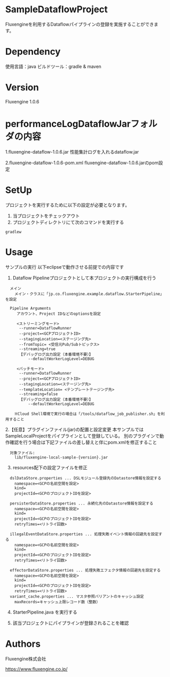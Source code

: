 # SampleDataflowProject
Fluxengineを利用するDataflowパイプラインの登録を実施することができます。

# Dependency
使用言語：java
ビルドツール：gradle & maven

# Version
Fluxengine 1.0.6

# performanceLogDataflowJarフォルダの内容

  1.fluxengine-dataflow-1.0.6.jar
  性能集計ログを入れるdataflow.jar

  2.fluxengine-dataflow-1.0.6-pom.xml
  fluxengine-dataflow-1.0.6.jarのpom設定

# SetUp
プロジェクトを実行するために以下の設定が必要となります。

1. 当プロジェクトをチェックアウト
2. プロジェクトディレクトリにて次のコマンドを実行する
```
gradlew
```

# Usage
サンプルの実行
  以下eclipseで動作させる前提での内容です

  1. Dataflow Pipelineプロジェクトとして本プロジェクトの実行構成を行う
  ```
    メイン
      メイン・クラスに「jp.co.fluxengine.example.dataflow.StarterPipeline」を設定

    Pipeline Arguments
       アカウント、Project IDなどのoptionsを設定

       <ストリーミングモード>
        --runner=DataflowRunner
        --project=<GCPプロジェクトID>
        --stagingLocation=<ステージング先>
        --fromTopic= <受信元Pub/Subトピックス>
        --streaming=true
        【デバッグログ出力設定（本番環境不要）】
            --defaultWorkerLogLevel=DEBUG

       <バッチモード>
        --runner=DataflowRunner
        --project=<GCPプロジェクトID>
        --stagingLocation=<ステージング先>
        --templateLocation= <テンプレートテージング先>
        --streaming=false
        【デバッグログ出力設定（本番環境不要）】
            --defaultWorkerLogLevel=DEBUG

      ※Cloud Shell環境で実行の場合は「/tools/dataflow_job_publisher.sh」を利用すること
  ```
  2.【任意】プラグインファイル(jar)の配置と設定変更
     本サンプルではSampleLocalProjectをパイプラインとして登録している。
     別のプラグインで動作確認を行う場合は下記ファイルの差し替えと伴にpom.xmlを修正すること
  ```
    対象ファイル:
      lib/fluxengine-local-sample-{version}.jar
  ```
  3. resources配下の設定ファイルを修正
  ```
    dslDataStore.properties ... DSLモジュール登録先のDatastore情報を設定する
      namespace=<GCPの名前空間を設定>
      kind=
      projectId=<GCPのプロジェクトIDを設定>

    persisterDataStore.properties ... 永続化先のDatastore情報を設定する
      namespace=<GCPの名前空間を設定>
      kind=
      projectId=<GCPのプロジェクトIDを設定>
      retryTimes=<リトライ回数>

    illegalEventDataStore.properties ... 処理失敗イベント情報の回避先を設定する
      namespace=<GCPの名前空間を設定>
      kind=
      projectId=<GCPのプロジェクトIDを設定>
      retryTimes=<リトライ回数>

    effectorDataStore.properties ... 処理失敗エフェクタ情報の回避先を設定する
      namespace=<GCPの名前空間を設定>
      kind=
      projectId=<GCPのプロジェクトIDを設定>
      retryTimes=<リトライ回数>
    variant_cache.properties ... マスタ参照バリアントのキャッシュ設定
      maxRecords=キャッシュ上限レコード数（整数）
  ```
  4. StarterPipeline.java を実行する

  5. 該当プロジェクトにパイプラインが登録されることを確認

# Authors
Fluxengine株式会社

https://www.fluxengine.co.jp/
